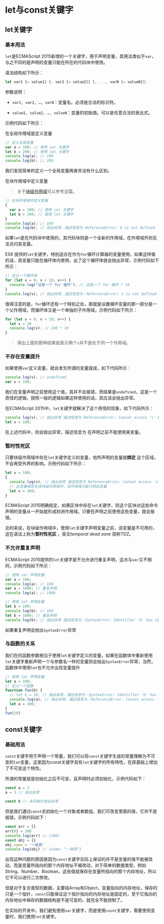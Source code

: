 # let与const关键字

## let关键字

### 基本用法

`let`是ECMAScript 2015新增的一个关键字，用于声明变量，其用法类似于`var`，与之不同的是声明的变量只能在所在的代码块中使用。

语法结构如下所示：

```JavaScript
let var1 [= value1] [, var2 [= value2]] [, ..., varN [= valueN]];
```


参数说明：

- `var1, var2, …, varN`：变量名。必须是合法的标识符。

- `value1, value2, …, valueN`：变量的初始值。可以是任意合法的表达式。

示例代码如下所示：

在全局作用域是定义变量

```JavaScript
// 定义全局变量
var a = 100; // 使用 var 关键字
let b = 200; // 使用 let 关键字
console.log(a); // 100
console.log(b); // 200
```


我们发现简单的定义一个全局变量两者并没有什么区别。

在块作用域中定义变量

> 关于[块级作用域](https://www.wolai.com/kcWafjywQLKLGzgztwKsct)可以参考这篇。


```JavaScript
// 在块作用域中定义变量
{
  var a = 100; // 使用 var 关键字
  let b = 200; // 使用 let 关键字
}
console.log(a); // 100
console.log(b); // 抛出异常，描述信息为 ReferenceError: b is not defined
```


如果`let`是在代码块中使用的，其代码块则是一个全新的作用域，在作用域外则无法访问其变量。

ES6 提供的`let`关键字，特别适合在作为`for`循环计算器的变量使用，如果这样做的话，其变量只能在循环体内使用，出了这个循环体就会抛出异常，示例代码如下所示：

```JavaScript
// 定义一个循环体
for (let v = 0; v < 10; v++) {
  console.log("这是一个 for 循环"); // 这是一个 for 循环 * 10
}
console.log(v); // 抛出异常，描述信息为：ReferenceError: v is not defined
```


值得注意的是，`for`循环还有一个特别之处，那就是设置循环变量的那一部分是一个父作用域，而循环体又是一个单独的子作用域，示例代码如下所示：

```JavaScript
for (let v = 0; v < 10; v++) {
  let v = 10
  console.log(v); // 100 * 10
}
```


> 得出上面的那种结果就表示两个`v`并不是处于同一个作用域。


### 不存在变量提升

如果使用`var`定义变量，就会发生所谓的变量提成，如下代码所示：

```JavaScript
console.log(v); // undefined
var v = 100;
```


我们在变量声明之前使用这个值，其并不会报错，而结果是`undefined`，这是一个奇怪的逻辑，按照一般的逻辑如果这样使用的话，其应该会抛出异常。

在ECMAScript 2015中，`let`关键字就解决了这个奇怪的现象，如下代码所示：

```JavaScript
console.log(v); // 抛出异常 描述信息为 ReferenceError: Cannot access 'v' before initialization
let v = 100;
```


在上述代码中，则会抛出异常，描述信息为 在声明之前不能使用某变量。

### 暂时性死区

只要块级作用域中存在`let`关键字定义的变量，他所声明的变量就**绑定** 这个区域，不会再受外界的影响。示例代码如下所示：

```JavaScript
let v = 100; 
{
  console.log(v); // 抛出异常 描述信息为 ReferenceError: Cannot access 'v' before initialization
  // 此变量绑定在该块级作用域中，该作用域只能只用此变量
  let v = 200;
}
```


ECMAScript 2015明确规定，如果区块中存在`let`关键字，则这个区块对这些命令声明的变量从一开始就形成封闭作用域。只要在声明之前使用这些变量，就会报错。

总的来说，在块级作用域中，使用`let`关键字声明变量之前，该变量是不可用的，这在语法上称为**暂时性死区** ，英文*temporal dead zone* 简称TDZ。

### 不允许重复声明

ECMAScript 2015提供的`let`关键字是不允许进行重复声明，这点与`var`又不相同，示例代码如下所示：

```JavaScript
// 使用 var 声明变量
var a = 100;
console.log(a); // 100
var a = 1000; // 重复声明
console.log(a); // 1000

// 使用 let 声明变量
let b = 100;
console.log(b); // 100
let b = 1000; // 重复声明
console.log(b); // 抛出异常 描述信息为：SyntaxError: Identifier 'b' has already been declared
```


如果重复声明会抛出`SyntaxError`异常

### 与函数的关系

我们在的函数参数相当于使用`let`关键字定义的变量，如果在函数体中重新使用`let`关键字重新声明一个与参数名一样的变量则会抛出`SyntaxError`异常，当然，函数体中使用`let`也不允许出现变量提升

```JavaScript
// 使用 let 声明变量
let a = 100;
// 定义一个函数
function fun(b) {
  // let b = 10; // 抛出异常，描述信息为：SyntaxError: Identifier 'b' has already been declared
  console.log(a); // 抛出异常，描述信息为：ReferenceError: Cannot access 'a' before initialization
  let a = 200;
}
fun(20)
```


## const关键字

### 基础用法

`const`关键字用于声明一个常量，我们可以将`const`关键字生成的常量理解为不可变的`let`变量，这里因为const关键字具有`let`关键字的所有特性，在原基础上增加了不可变这个特性。

所谓的常量就是初始化之后不可变，且声明时必须初始化，示例代码如下：

```JavaScript
const a = 2
a = 3 // 抛出异常

const b // 未初始化抛出异常 
```


但是我们通过`const`去初始化一个对象或者数组，我们可改变里面的值，它并不是报错，示例代码如下：

```JavaScript
const arr = []
arr[0] = 100 
console.log(arr) // [100]
const obj = {}
obj.name = '一碗周'
console.log(obj) // {name: "一碗周"}
```


出现这种问题的原因是因为`const`关键字实际上保证的并不是变量的值不能被改动，而是变量所指向的那个内存地址不被改动，对于简单的数据类型，例如String、Number、Boolean，这些值就保存在变量所指向的那个内存地址，所以它不可以进行二次修改。

但是对于复合类型的数据，主要指Array和Object，变量指向的内存地址，保存的只是一个指针，`const`只能保证这个指针指向的内存地址是固定的，至于它指向的内存地址中保存的数据结构是不是可变的，就完全不能控制了。

在实际的开发中，我们避免使用`var`关键字，而是使用`cosnt`关键字，需要使用变量时，我们使用`let`关键字。

